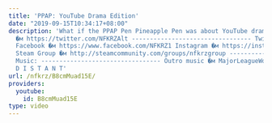 ```yaml
---
title: 'PPAP: YouTube Drama Edition'
date: "2019-09-15T10:34:17+08:00"
description: 'What if the PPAP Pen Pineapple Pen was about YouTube drama? Twitter
  �м https://twitter.com/NFKRZAlt --------------------------------- Twitch �м http://www.twitch.tv/nfkrz
  Facebook �м https://www.facebook.com/NFKRZ1 Instagram �м https://instagram.com/roman_nfkrz/
  Steam Group �м http://steamcommunity.com/groups/nfkrzgroup ---------------------------------
  Music: --------------------------------- Outro music �м MajorLeagueWobs/Holder -
  D I S T A N T'
url: /nfkrz/B8cmMuad15E/
providers:
  youtube:
    id: B8cmMuad15E
type: video
---
```

